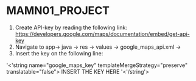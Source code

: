 # MAMN01_PROJECT


1. Create API-key by reading the following link: https://developers.google.com/maps/documentation/embed/get-api-key 
2. Navigate to  app-> java -> res -> values -> google_maps_api.xml -> 
3. Insert the key on the following line: 
 
 '<'string name="google_maps_key" templateMergeStrategy="preserve" translatable="false"> INSERT THE KEY HERE '<'/string'>
